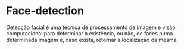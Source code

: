 # Face-detection
Detecção facial é uma técnica de processamento de imagem e visão computacional para determinar a existência, ou não, de faces numa determinada imagem e, caso exista, retornar a localização da mesma. 
